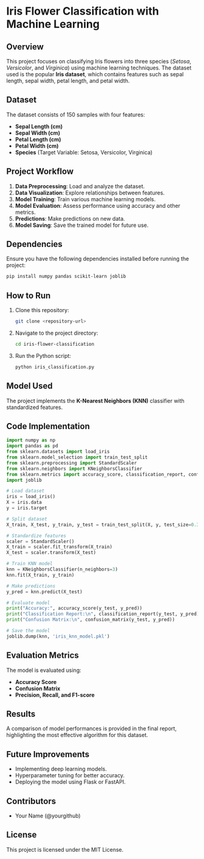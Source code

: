 # Iris Flower Classification with Machine Learning

## Overview
This project focuses on classifying Iris flowers into three species (*Setosa*, *Versicolor*, and *Virginica*) using machine learning techniques. The dataset used is the popular **Iris dataset**, which contains features such as sepal length, sepal width, petal length, and petal width.

## Dataset
The dataset consists of 150 samples with four features:
- **Sepal Length (cm)**
- **Sepal Width (cm)**
- **Petal Length (cm)**
- **Petal Width (cm)**
- **Species** (Target Variable: Setosa, Versicolor, Virginica)

## Project Workflow
1. **Data Preprocessing**: Load and analyze the dataset.
2. **Data Visualization**: Explore relationships between features.
3. **Model Training**: Train various machine learning models.
4. **Model Evaluation**: Assess performance using accuracy and other metrics.
5. **Predictions**: Make predictions on new data.
6. **Model Saving**: Save the trained model for future use.

## Dependencies
Ensure you have the following dependencies installed before running the project:
```bash
pip install numpy pandas scikit-learn joblib
```

## How to Run
1. Clone this repository:
   ```bash
   git clone <repository-url>
   ```
2. Navigate to the project directory:
   ```bash
   cd iris-flower-classification
   ```
3. Run the Python script:
   ```bash
   python iris_classification.py
   ```

## Model Used
The project implements the **K-Nearest Neighbors (KNN)** classifier with standardized features.

## Code Implementation
```python
import numpy as np
import pandas as pd
from sklearn.datasets import load_iris
from sklearn.model_selection import train_test_split
from sklearn.preprocessing import StandardScaler
from sklearn.neighbors import KNeighborsClassifier
from sklearn.metrics import accuracy_score, classification_report, confusion_matrix
import joblib

# Load dataset
iris = load_iris()
X = iris.data
y = iris.target

# Split dataset
X_train, X_test, y_train, y_test = train_test_split(X, y, test_size=0.3, random_state=42)

# Standardize features
scaler = StandardScaler()
X_train = scaler.fit_transform(X_train)
X_test = scaler.transform(X_test)

# Train KNN model
knn = KNeighborsClassifier(n_neighbors=3)
knn.fit(X_train, y_train)

# Make predictions
y_pred = knn.predict(X_test)

# Evaluate model
print("Accuracy:", accuracy_score(y_test, y_pred))
print("Classification Report:\n", classification_report(y_test, y_pred))
print("Confusion Matrix:\n", confusion_matrix(y_test, y_pred))

# Save the model
joblib.dump(knn, 'iris_knn_model.pkl')
```

## Evaluation Metrics
The model is evaluated using:
- **Accuracy Score**
- **Confusion Matrix**
- **Precision, Recall, and F1-score**

## Results
A comparison of model performances is provided in the final report, highlighting the most effective algorithm for this dataset.

## Future Improvements
- Implementing deep learning models.
- Hyperparameter tuning for better accuracy.
- Deploying the model using Flask or FastAPI.

## Contributors
- Your Name (@yourgithub)

## License
This project is licensed under the MIT License.

